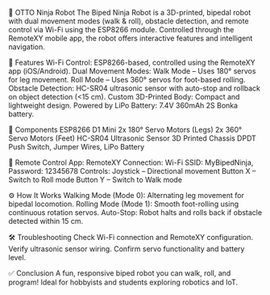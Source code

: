 🤖 OTTO Ninja Robot
The Biped Ninja Robot is a 3D-printed, bipedal robot with dual movement modes (walk & roll), obstacle detection, and remote control via Wi-Fi using the ESP8266 module. Controlled through the RemoteXY mobile app, the robot offers interactive features and intelligent navigation.

🚀 Features
Wi-Fi Control: ESP8266-based, controlled using the RemoteXY app (iOS/Android).
Dual Movement Modes:
Walk Mode – Uses 180° servos for leg movement.
Roll Mode – Uses 360° servos for foot-based rolling.
Obstacle Detection: HC-SR04 ultrasonic sensor with auto-stop and rollback on object detection (<15 cm).
Custom 3D-Printed Body: Compact and lightweight design.
Powered by LiPo Battery: 7.4V 360mAh 2S Bonka battery.

🧰 Components
ESP8266 D1 Mini
2x 180° Servo Motors (Legs)
2x 360° Servo Motors (Feet)
HC-SR04 Ultrasonic Sensor
3D Printed Chassis
DPDT Push Switch, Jumper Wires, LiPo Battery

📱 Remote Control
App: RemoteXY
Connection: Wi-Fi SSID: MyBipedNinja, Password: 12345678
Controls:
Joystick – Directional movement
Button X – Switch to Roll mode
Button Y – Switch to Walk mode

⚙️ How It Works
Walking Mode (Mode 0): Alternating leg movement for bipedal locomotion.
Rolling Mode (Mode 1): Smooth foot-rolling using continuous rotation servos.
Auto-Stop: Robot halts and rolls back if obstacle detected within 15 cm.

🛠️ Troubleshooting
Check Wi-Fi connection and RemoteXY configuration.
Verify ultrasonic sensor wiring.
Confirm servo functionality and battery level.

✅ Conclusion
A fun, responsive biped robot you can walk, roll, and program! Ideal for hobbyists and students exploring robotics and IoT.

